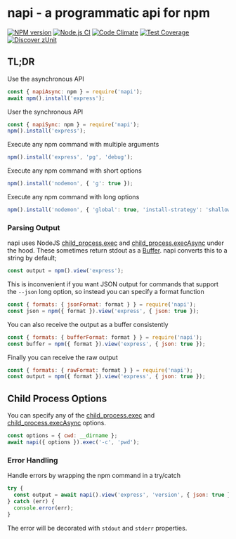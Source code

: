 # napi - a programmatic api for npm

[![NPM version](https://img.shields.io/npm/v/napi.svg?style=flat-square)](https://www.npmjs.com/package/napi)
[![Node.js CI](https://github.com/acuminous/napi/workflows/Node.js%20CI/badge.svg)](https://github.com/acuminous/napi/actions?query=workflow%3A%22Node.js+CI%22)
[![Code Climate](https://codeclimate.com/github/acuminous/napi/badges/gpa.svg)](https://codeclimate.com/github/acuminous/napi)
[![Test Coverage](https://codeclimate.com/github/acuminous/napi/badges/coverage.svg)](https://codeclimate.com/github/acuminous/napi/coverage)
[![Discover zUnit](https://img.shields.io/badge/Discover-zUnit-brightgreen)](https://www.npmjs.com/package/zunit)


## TL;DR

Use the asynchronous API
```js
const { napiAsync: npm } = require('napi');
await npm().install('express');
````

User the synchronous API
```js
const { napiSync: npm } = require('napi');
npm().install('express');
````

Execute any npm command with multiple arguments
```js
npm().install('express', 'pg', 'debug');
````

Execute any npm command with short options
```js
npm().install('nodemon', { 'g': true });
````

Execute any npm command with long options
```js
npm().install('nodemon', { 'global': true, 'install-strategy': 'shallow' });
````

### Parsing Output
napi uses NodeJS [child_process.exec](https://nodejs.org/api/child_process.html#child_processexecsynccommand-options ) and [child_process.execAsync](https://nodejs.org/api/child_process.html#child_processexeccommand-options-callback) under the hood. These sometimes return stdout as a [Buffer](https://nodejs.org/api/buffer.html). napi converts this to a string by default;

```js
const output = npm().view('express');
````

This is inconvenient if you want JSON output for commands that support the `--json` long option, so instead you can specify a format function

```js
const { formats: { jsonFormat: format } } = require('napi'); 
const json = npm({ format }).view('express', { json: true });
```

You can also receive the output as a buffer consistently
```js
const { formats: { bufferFormat: format } } = require('napi'); 
const buffer = npm({ format }).view('express', { json: true });
```

Finally you can receive the raw output
```js
const { formats: { rawFormat: format } } = require('napi'); 
const output = npm({ format }).view('express', { json: true });
```

## Child Process Options
You can specify any of the [child_process.exec](https://nodejs.org/api/child_process.html#child_processexecsynccommand-options ) and [child_process.execAsync](https://nodejs.org/api/child_process.html#child_processexeccommand-options-callback) options.

```js
const options = { cwd: __dirname };
await napi({ options }).exec('-c', 'pwd');
```

### Error Handling
Handle errors by wrapping the npm command in a try/catch

```js
try {
  const output = await napi().view('express', 'version', { json: true });
} catch (err) {
  console.error(err);
}
```
The error will be decorated with `stdout` and `stderr` properties.

